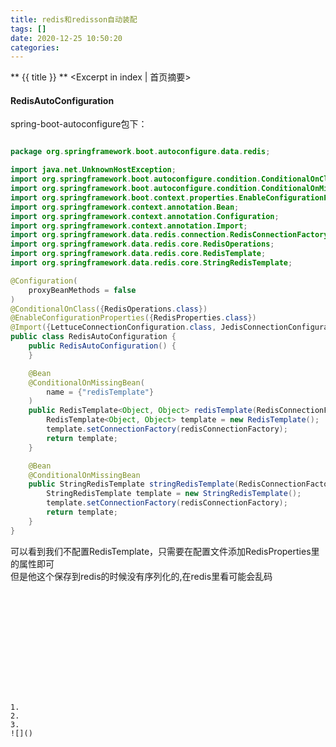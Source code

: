 ```yaml
---
title: redis和redisson自动装配
tags: []
date: 2020-12-25 10:50:20
categories:
---
```

** {{ title }} ** <Excerpt in index | 首页摘要>


<!-- more -->

#### RedisAutoConfiguration

spring-boot-autoconfigure包下：

```java

package org.springframework.boot.autoconfigure.data.redis;

import java.net.UnknownHostException;
import org.springframework.boot.autoconfigure.condition.ConditionalOnClass;
import org.springframework.boot.autoconfigure.condition.ConditionalOnMissingBean;
import org.springframework.boot.context.properties.EnableConfigurationProperties;
import org.springframework.context.annotation.Bean;
import org.springframework.context.annotation.Configuration;
import org.springframework.context.annotation.Import;
import org.springframework.data.redis.connection.RedisConnectionFactory;
import org.springframework.data.redis.core.RedisOperations;
import org.springframework.data.redis.core.RedisTemplate;
import org.springframework.data.redis.core.StringRedisTemplate;

@Configuration(
    proxyBeanMethods = false
)
@ConditionalOnClass({RedisOperations.class})
@EnableConfigurationProperties({RedisProperties.class})
@Import({LettuceConnectionConfiguration.class, JedisConnectionConfiguration.class})
public class RedisAutoConfiguration {
    public RedisAutoConfiguration() {
    }

    @Bean
    @ConditionalOnMissingBean(
        name = {"redisTemplate"}
    )
    public RedisTemplate<Object, Object> redisTemplate(RedisConnectionFactory redisConnectionFactory) throws UnknownHostException {
        RedisTemplate<Object, Object> template = new RedisTemplate();
        template.setConnectionFactory(redisConnectionFactory);
        return template;
    }

    @Bean
    @ConditionalOnMissingBean
    public StringRedisTemplate stringRedisTemplate(RedisConnectionFactory redisConnectionFactory) throws UnknownHostException {
        StringRedisTemplate template = new StringRedisTemplate();
        template.setConnectionFactory(redisConnectionFactory);
        return template;
    }
}

```

可以看到我们不配置RedisTemplate，只需要在配置文件添加RedisProperties里的属性即可  
但是他这个保存到redis的时候没有序列化的,在redis里看可能会乱码



```java

```
![]()

#### 
```java

```

```java

```
![]()

#### 


```java

```

```java

```
![]()
```




1. 
2. 
3. 
![]()